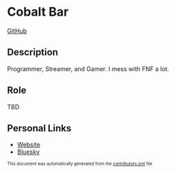 # Cobalt Bar
[GitHub](https://github.com/CobaltBar)
## Description
Programmer, Streamer, and Gamer. I mess with FNF a lot.

## Role
TBD


## Personal Links
- [Website](https://cobaltbar.github.io)
- [Bluesky](https://bsky.app/profile/cobaltbar.bsky.social)


<sup><sub>This document was automatically generated from the [contributors.xml](https://github.com/haxecollab/ludum-dare-56/blob/main/contributors.xml) file</sub></sup>